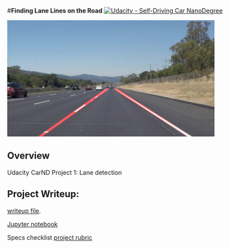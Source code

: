 #**Finding Lane Lines on the Road** 
[![Udacity - Self-Driving Car NanoDegree](https://s3.amazonaws.com/udacity-sdc/github/shield-carnd.svg)](http://www.udacity.com/drive)

<img src="laneLines_thirdPass.jpg" width="480" alt="Combined Image" />

Overview
---

Udacity CarND Project 1: Lane detection


Project Writeup:
---
[writeup file](https://github.com/khushn/carnd_p1/blob/master/writeup.md). 

[Jupyter notebook](https://github.com/khushn/carnd_p1/blob/master/P1.ipynb)

Specs checklist [project rubric](https://review.udacity.com/#!/rubrics/322/view)
